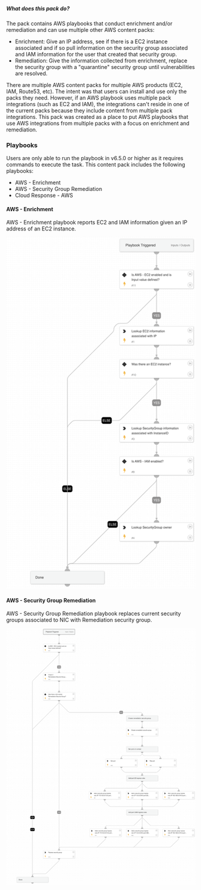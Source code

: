 ##### What does this pack do?

The pack contains AWS playbooks that conduct enrichment and/or remediation and can use multiple other AWS content packs:
- Enrichment: Give an IP address, see if there is a EC2 instance associated and if so pull information on the security group associated and IAM information for the user that created that security group.
- Remediation: Give the information collected from enrichment, replace the security group with a "quarantine" security group until vulnerabilities are resolved.

There are multiple AWS content packs for multiple AWS products (EC2, IAM, Route53, etc).  The intent was that users can install and use only the packs they need.  However, if an AWS playbook uses multiple pack integrations (such as EC2 and IAM), the integrations can't reside in one of the current packs because they include content from multiple pack integrations.  This pack was created as a place to put AWS playbooks that use AWS integrations from multiple packs with a focus on enrichment and remediation.

### Playbooks

Users are only able to run the playbook in v6.5.0 or higher as it requires commands to execute the task.
This content pack includes the following playbooks: 
- AWS - Enrichment
- AWS - Security Group Remediation
- Cloud Response - AWS

#### AWS - Enrichment
AWS - Enrichment playbook reports EC2 and IAM information given an IP address of an EC2 instance.

![AWS - Enrichment](https://raw.githubusercontent.com/demisto/content/master/Packs/AWS-Enrichment-Remediation/doc_files/AWS_-_Enrichment.png)

#### AWS - Security Group Remediation
AWS - Security Group Remediation playbook replaces current security groups associated to NIC with Remediation security group.

![AWS - Security Group Remediation](https://raw.githubusercontent.com/demisto/content/master/Packs/AWS-Enrichment-Remediation/doc_files/AWS_-_Security_Group_Remediation.png)


